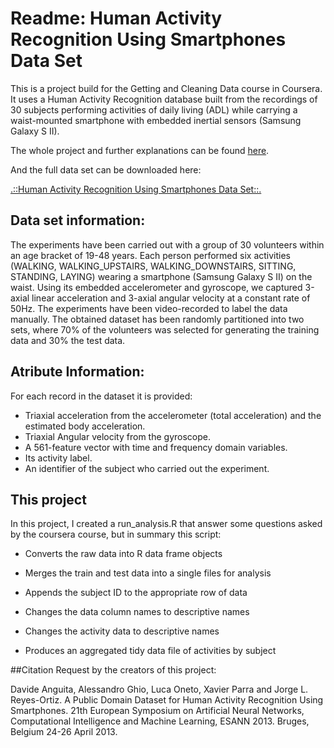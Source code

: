 # Readme: Human Activity Recognition Using Smartphones Data Set 

This is a project build for the Getting and Cleaning Data course in Coursera. It uses a  Human Activity Recognition database built from the recordings of 30 subjects performing activities of daily living (ADL) while carrying a waist-mounted smartphone with embedded inertial sensors  (Samsung Galaxy S II).

The whole project and further explanations can be found [here](http://archive.ics.uci.edu/ml/datasets/Human+Activity+Recognition+Using+Smartphones#).

And the full data set can be downloaded here:

[.::Human Activity Recognition Using Smartphones Data Set::.](https://d396qusza40orc.cloudfront.net/getdata%2Fprojectfiles%2FUCI%20HAR%20Dataset.zip)

## Data set information:

The experiments have been carried out with a group of 30 volunteers within an age bracket of 19-48 years. Each person performed six activities (WALKING, WALKING_UPSTAIRS, WALKING_DOWNSTAIRS, SITTING, STANDING, LAYING) wearing a smartphone (Samsung Galaxy S II) on the waist. Using its embedded accelerometer and gyroscope, we captured 3-axial linear acceleration and 3-axial angular velocity at a constant rate of 50Hz. The experiments have been video-recorded to label the data manually. The obtained dataset has been randomly partitioned into two sets, where 70% of the volunteers was selected for generating the training data and 30% the test data. 

## Atribute Information:

For each record in the dataset it is provided: 

* Triaxial acceleration from the accelerometer (total acceleration) and the estimated body acceleration. 
* Triaxial Angular velocity from the gyroscope. 
* A 561-feature vector with time and frequency domain variables. 
* Its activity label. 
* An identifier of the subject who carried out the experiment.

## This project

In this project, I created a run_analysis.R that answer some questions asked by the coursera course, but in summary this script:

* Converts the raw data into R data frame objects

* Merges the train and test data into a single files for analysis

* Appends the subject ID to the appropriate row of data

* Changes the data column names to descriptive names

* Changes the activity data to descriptive names

* Produces an aggregated tidy data file of activities by subject

##Citation Request by the creators of this project:

Davide Anguita, Alessandro Ghio, Luca Oneto, Xavier Parra and Jorge L. Reyes-Ortiz. A Public Domain Dataset for Human Activity Recognition Using Smartphones. 21th European Symposium on Artificial Neural Networks, Computational Intelligence and Machine Learning, ESANN 2013. Bruges, Belgium 24-26 April 2013.